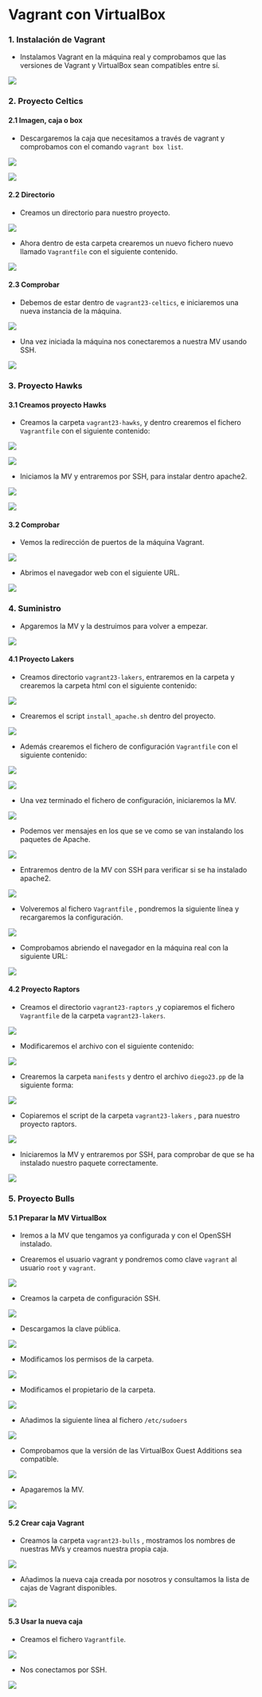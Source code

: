 # **Vagrant con VirtualBox**

### **1. Instalación de Vagrant**

- Instalamos Vagrant en la máquina real y comprobamos que las versiones de Vagrant y VirtualBox sean compatibles entre sí.

![](img/001.png)

### **2. Proyecto Celtics**

#### **2.1 Imagen, caja o box**

- Descargaremos la caja que necesitamos a través de vagrant y comprobamos con el comando ``vagrant box list``.

![](img/002.png)

![](img/003.png)

#### **2.2 Directorio**

- Creamos un directorio para nuestro proyecto.

![](img/004.png)

- Ahora dentro de esta carpeta crearemos un nuevo fichero nuevo llamado ``Vagrantfile`` con el siguiente contenido.

![](img/006.png)

#### **2.3 Comprobar**

- Debemos de estar dentro de `vagrant23-celtics`, e iniciaremos una nueva instancia de la máquina.

![](img/008.png)

- Una vez iniciada la máquina nos conectaremos a nuestra MV usando SSH.

![](img/009.png)

### **3. Proyecto Hawks**

#### **3.1 Creamos proyecto Hawks**

- Creamos la carpeta `vagrant23-hawks`, y dentro crearemos el fichero `Vagrantfile` con el siguiente contenido:

![](img/035.png)

![](img/013.png)

- Iniciamos la MV y entraremos por SSH, para instalar dentro apache2.

![](img/016.png)

![](img/017.png)

#### **3.2 Comprobar**

- Vemos la redirección de puertos de la máquina Vagrant.

![](img/015.png)

- Abrimos el navegador web con el siguiente URL.

![](img/018.png)

### **4. Suministro**

- Apgaremos la MV y la destruimos para volver a empezar.

![](img/019.png)

#### **4.1 Proyecto Lakers**

- Creamos directorio `vagrant23-lakers`, entraremos en la carpeta y crearemos la carpeta html con el siguiente contenido:

![](img/020.png)

- Crearemos el script `install_apache.sh` dentro del proyecto.

![](img/021.png)

- Además crearemos el fichero de configuración `Vagrantfile` con el siguiente contenido:

![](img/024.png)

![](img/023.png)

- Una vez terminado el fichero de configuración, iniciaremos la MV.

![](img/025.png)

- Podemos ver mensajes en los que se ve como se van instalando los paquetes de Apache.

![](img/026.png)

- Entraremos dentro de la MV  con SSH para verificar si se ha instalado apache2.

![](img/027.png)

- Volveremos al fichero `Vagrantfile` , pondremos la siguiente línea y recargaremos la configuración.

![](img/028.png)

- Comprobamos abriendo el navegador en la máquina real con la siguiente URL:

![](img/029.png)

#### **4.2 Proyecto Raptors**

- Creamos el directorio `vagrant23-raptors` ,y copiaremos el fichero ``Vagrantfile`` de la carpeta `vagrant23-lakers`.

![](img/036.png)

- Modificaremos el archivo con el siguiente contenido:

![](img/032.png)

- Crearemos la carpeta `manifests` y dentro el archivo `diego23.pp` de la siguiente forma:

![](img/031.png)

- Copiaremos el script de la carpeta `vagrant23-lakers` , para nuestro proyecto raptors.

![](img/033.png)

- Iniciaremos la MV y entraremos por SSH, para comprobar de que se ha instalado nuestro paquete correctamente.

![](img/034.png)

### **5. Proyecto Bulls**

#### **5.1 Preparar la MV VirtualBox**

- Iremos a la MV que tengamos ya configurada y con el OpenSSH instalado.

- Crearemos el usuario vagrant y pondremos como clave `vagrant` al usuario ``root`` y ``vagrant``.

![](img/100.png)

- Creamos la carpeta de configuración SSH.

![](img/101.png)

- Descargamos la clave pública.

![](img/102.png)

- Modificamos los permisos de la carpeta.

![](img/103.png)

- Modificamos el propietario de la carpeta.

![](img/104.png)

- Añadimos la siguiente línea al fichero `/etc/sudoers`

![](img/105.png)

- Comprobamos que la versión de las VirtualBox Guest Additions sea compatible.

![](img/106.png)

- Apagaremos la MV.

![](img/110.png)

#### **5.2 Crear caja Vagrant**

- Creamos la carpeta `vagrant23-bulls` , mostramos los nombres de nuestras MVs y creamos nuestra propia caja.

![](img/109.png)

- Añadimos la nueva caja creada por nosotros y consultamos la lista de cajas de Vagrant disponibles.

![](img/111.png)

#### **5.3 Usar la nueva caja**

- Creamos el fichero `Vagrantfile`.

![](img/112.png)

- Nos conectamos por SSH.

![](img/113.png)
